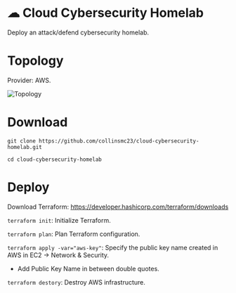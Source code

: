 # ☁ Cloud Cybersecurity Homelab
Deploy an attack/defend cybersecurity homelab.

# Topology 
Provider: AWS.

![Topology](https://github.com/collinsmc23/cloud-cybersecurity-homelab/blob/main/images/Cloud-hosted%20Cybersecurity%20Homelab.png)


# Download 
`git clone https://github.com/collinsmc23/cloud-cybersecurity-homelab.git`

`cd cloud-cybersecurity-homelab`

# Deploy 

Download Terraform: https://developer.hashicorp.com/terraform/downloads 

`terraform init`: Initialize Terraform.

`terraform plan`: Plan Terraform configuration.

`terraform apply -var="aws-key"`: Specify the public key name created in AWS in EC2 -> Network & Security.
- Add Public Key Name in between double quotes.

`terraform destory`: Destroy AWS infrastructure.